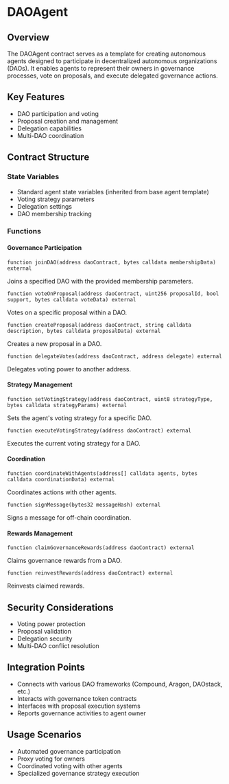 # DAOAgent

## Overview
The DAOAgent contract serves as a template for creating autonomous agents designed to participate in decentralized autonomous organizations (DAOs). It enables agents to represent their owners in governance processes, vote on proposals, and execute delegated governance actions.

## Key Features
- DAO participation and voting
- Proposal creation and management
- Delegation capabilities
- Multi-DAO coordination

## Contract Structure

### State Variables
- Standard agent state variables (inherited from base agent template)
- Voting strategy parameters
- Delegation settings
- DAO membership tracking

### Functions

#### Governance Participation
```solidity
function joinDAO(address daoContract, bytes calldata membershipData) external
```
Joins a specified DAO with the provided membership parameters.

```solidity
function voteOnProposal(address daoContract, uint256 proposalId, bool support, bytes calldata voteData) external
```
Votes on a specific proposal within a DAO.

```solidity
function createProposal(address daoContract, string calldata description, bytes calldata proposalData) external
```
Creates a new proposal in a DAO.

```solidity
function delegateVotes(address daoContract, address delegate) external
```
Delegates voting power to another address.

#### Strategy Management
```solidity
function setVotingStrategy(address daoContract, uint8 strategyType, bytes calldata strategyParams) external
```
Sets the agent's voting strategy for a specific DAO.

```solidity
function executeVotingStrategy(address daoContract) external
```
Executes the current voting strategy for a DAO.

#### Coordination
```solidity
function coordinateWithAgents(address[] calldata agents, bytes calldata coordinationData) external
```
Coordinates actions with other agents.

```solidity
function signMessage(bytes32 messageHash) external
```
Signs a message for off-chain coordination.

#### Rewards Management
```solidity
function claimGovernanceRewards(address daoContract) external
```
Claims governance rewards from a DAO.

```solidity
function reinvestRewards(address daoContract) external
```
Reinvests claimed rewards.

## Security Considerations
- Voting power protection
- Proposal validation
- Delegation security
- Multi-DAO conflict resolution

## Integration Points
- Connects with various DAO frameworks (Compound, Aragon, DAOstack, etc.)
- Interacts with governance token contracts
- Interfaces with proposal execution systems
- Reports governance activities to agent owner

## Usage Scenarios
- Automated governance participation
- Proxy voting for owners
- Coordinated voting with other agents
- Specialized governance strategy execution
